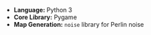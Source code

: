 - **Language:** Python 3
- **Core Library:** Pygame
- **Map Generation:** `noise` library for Perlin noise